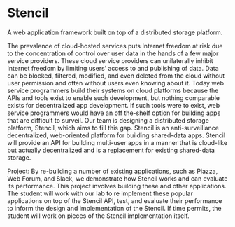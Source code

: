 # Stencil
A web application framework built on top of a distributed storage platform.

The prevalence of cloud-hosted services puts Internet freedom at risk due to the concentration of control over user data in the hands of a few major service providers. These cloud service providers can unilaterally inhibit Internet freedom by limiting users’ access to and publishing of data. Data can be blocked, filtered, modified, and even deleted from the cloud without user permission and often without users even knowing about it. Today web service programmers build their systems on cloud platforms because the APIs and tools exist to enable such development, but nothing comparable exists for decentralized app development. If such tools were to exist, web service programmers would have an off the-shelf option for building apps that are difficult to surveil. Our team is designing a distributed storage platform, Stencil, which aims to fill this gap. Stencil is an anti-surveillance decentralized, web-oriented platform for building shared-data apps. Stencil will provide an API for building multi-user apps in a manner that is cloud-like but actually decentralized and is a replacement for existing shared-data storage.

Project: By re-building a number of existing applications, such as Piazza, Web Forum, and Slack, we demonstrate how Stencil works and can evaluate its performance. This project involves building these and other applications. The student will work with our lab to re implement these popular applications on top of the Stencil API, test, and evaluate their performance to inform the design and implementation of the Stencil. If time permits, the student will work on pieces of the Stencil implementation itself.

